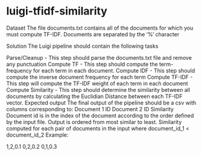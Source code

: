 # luigi-tfidf-similarity


Dataset
The file documents.txt contains all of the documents for which you must compute TF-IDF. Documents are separated by the ‘%’ character

Solution
The Luigi pipeline should contain the following tasks

Parse/Cleanup - This step should parse the documents.txt file and remove any punctuation
Compute TF - This step should compute the term-frequency for each term in each document.
Compute IDF - This step should compute the inverse document frequency for each term
Compute TF-IDF - This step will compute the TF-IDF weight of each term in each document
Compute Similarity - This step should determine the similarity between all documents by calculating the Euclidian Distance between each TF-IDF vector.
Expected output
The final output of the pipeline should be a csv with columns corresponding to:
Document 1 ID
Document 2 ID
Similarity
Document id is in the index of the document according to the order defined by the input file.
Output is ordered from most similar to least.
Similarity computed for each pair of documents in the input where document_id_1 < document_id_2
Example:

1,2,0.1
0,2,0.2
0,1,0.3

